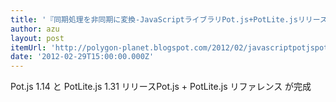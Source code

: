 ```yaml
---
title: '『同期処理を非同期に変換-JavaScriptライブラリPot.js+PotLite.jsリリースノート | 圧縮電子精神音楽浮遊構造体』'
author: azu
layout: post
itemUrl: 'http://polygon-planet.blogspot.com/2012/02/javascriptpotjspotlitejs.html'
date: '2012-02-29T15:00:00.000Z'
---
```

Pot.js 1.14 と PotLite.js 1.31 リリースPot.js + PotLite.js リファレンス が完成
